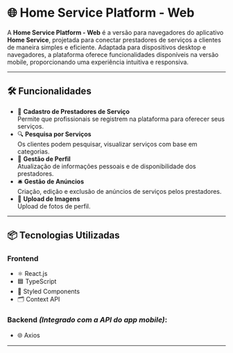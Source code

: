 # 🌐 **Home Service Platform - Web**

A **Home Service Platform - Web** é a versão para navegadores do aplicativo **Home Service**, projetada para conectar prestadores de serviços a clientes de maneira simples e eficiente. Adaptada para dispositivos desktop e navegadores, a plataforma oferece funcionalidades disponíveis na versão mobile, proporcionando uma experiência intuitiva e responsiva.

---

## 🛠 **Funcionalidades**

- 📝 **Cadastro de Prestadores de Serviço**  
    Permite que profissionais se registrem na plataforma para oferecer seus serviços.  
- 🔍 **Pesquisa por Serviços**  
    Os clientes podem pesquisar, visualizar serviços com base em categorias.  
- 👤 **Gestão de Perfil**  
    Atualização de informações pessoais e de disponibilidade dos prestadores.  
- 🛎️ **Gestão de Anúncios**  
    Criação, edição e exclusão de anúncios de serviços pelos prestadores.  
- 📸 **Upload de Imagens**  
    Upload de fotos de perfil.  


---

## 📦 **Tecnologias Utilizadas**

### **Frontend**
- ⚛️ React.js
- 🟦 TypeScript
- 🎨 Styled Components
- 🗂️ Context API 

### **Backend** *(Integrado com a API do app mobile)*:
- 🌐 Axios

---
